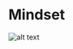 # Mindset
![alt text](https://image.freepik.com/free-vector/two-businessman-different-thinking-fixed-mindset-vs-growth-mindset-success-concept_101179-641.jpg)
